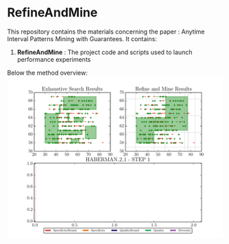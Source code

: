 # RefineAndMine
This repository contains the materials concerning the paper : Anytime Interval Patterns Mining with Guarantees. It contains:
1. **RefineAndMine** : The project code and scripts used to launch performance experiments  

Below the method overview:
![](figures/HABERMAN_2_1.gif)
